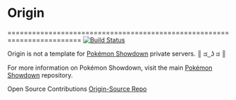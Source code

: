 # Origin
========================================================================
[![Build Status](https://api.travis-ci.com/TheFenderStory/Origin.svg?token=qVpSMkS1UKosxazx1Z3Q)](https://travis-ci.org/TheFenderStory/Origin)


Origin is not a template for [Pokémon Showdown](https://github.com/Zarel/Pokemon-Showdown)
private servers. ║ ಡ ͜ ʖ ಡ ║

For more information on Pokémon Showdown, visit the main
[Pokémon Showdown](https://github.com/Zarel/Pokemon-Showdown) repository.

Open Source Contributions [Origin-Source Repo](https://github.com/Origin-Devs/Origin-Source)
